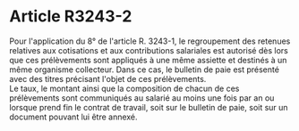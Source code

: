 # Article R3243-2

  
Pour l'application du 8° de l'article R. 3243-1, le regroupement des retenues relatives aux cotisations et aux contributions salariales est autorisé dès lors que ces prélèvements sont appliqués à une même assiette et destinés à un même organisme collecteur. Dans ce cas, le bulletin de paie est présenté avec des titres précisant l'objet de ces prélèvements.   
Le taux, le montant ainsi que la composition de chacun de ces prélèvements sont communiqués au salarié au moins une fois par an ou lorsque prend fin le contrat de travail, soit sur le bulletin de paie, soit sur un document pouvant lui être annexé.